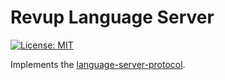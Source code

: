 # Revup Language Server

[![License: MIT](https://img.shields.io/badge/License-MIT-yellow.svg)](https://opensource.org/licenses/MIT)

Implements the [language-server-protocol](https://github.com/Microsoft/language-server-protocol).
